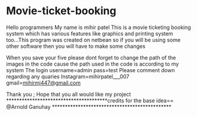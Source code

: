# Movie-ticket-booking
Hello programmers My name is mihir patel 
This is a movie ticketing booking system which has various features like graphics and printing system too...This program was created on netbean so if you will be using some other software then you will have to make some changes 

When you save your five please dont forget to change the path of the images in the code cause the path used in the code is according to my system
The login username=admin 
pass=test
Please comment down regarding any quaries
Instagram=mihirpatel___007
gmail=mihirmj447@gmail.com


Thank you ;
Hope that you all would like my project 
***************************************credits for the base idea== @Arnold Ganuhay **********************************************
